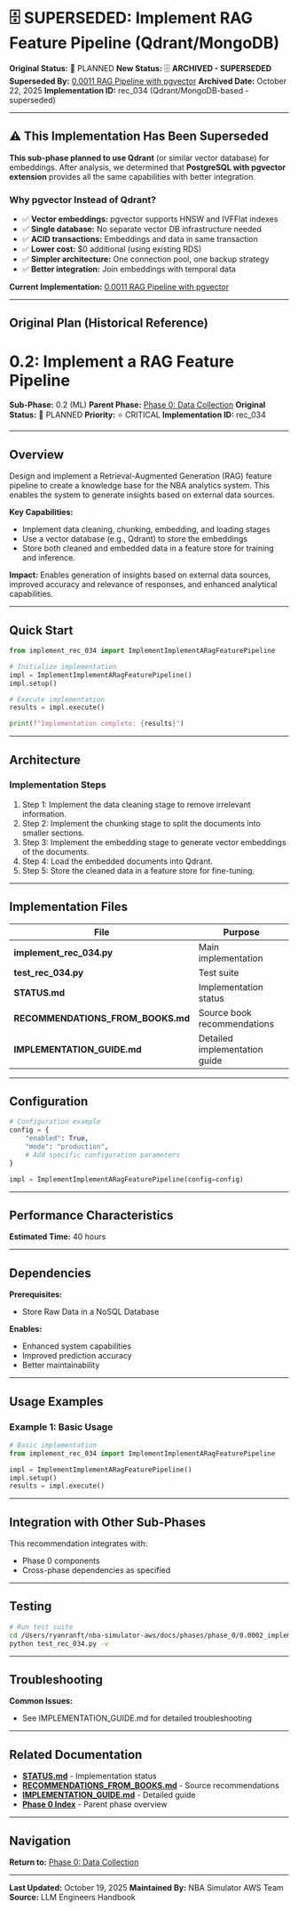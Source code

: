 # 🗄️ SUPERSEDED: Implement RAG Feature Pipeline (Qdrant/MongoDB)

**Original Status:** 🔵 PLANNED
**New Status:** 🗄️ **ARCHIVED - SUPERSEDED**
**Superseded By:** [0.0011 RAG Pipeline with pgvector](../../0.0011_rag_pipeline_pgvector/README.md)
**Archived Date:** October 22, 2025
**Implementation ID:** rec_034 (Qdrant/MongoDB-based - superseded)

---

## ⚠️ This Implementation Has Been Superseded

**This sub-phase planned to use Qdrant** (or similar vector database) for embeddings. After analysis, we determined that **PostgreSQL with pgvector extension** provides all the same capabilities with better integration.

### Why pgvector Instead of Qdrant?

- ✅ **Vector embeddings:** pgvector supports HNSW and IVFFlat indexes
- ✅ **Single database:** No separate vector DB infrastructure needed
- ✅ **ACID transactions:** Embeddings and data in same transaction
- ✅ **Lower cost:** $0 additional (using existing RDS)
- ✅ **Simpler architecture:** One connection pool, one backup strategy
- ✅ **Better integration:** Join embeddings with temporal data

**Current Implementation:** [0.0011 RAG Pipeline with pgvector](../../0.0011_rag_pipeline_pgvector/README.md)

---

## Original Plan (Historical Reference)

# 0.2: Implement a RAG Feature Pipeline

**Sub-Phase:** 0.2 (ML)
**Parent Phase:** [Phase 0: Data Collection](../../../PHASE_0_INDEX.md)
**Original Status:** 🔵 PLANNED
**Priority:** ⭐ CRITICAL
**Implementation ID:** rec_034

---

## Overview

Design and implement a Retrieval-Augmented Generation (RAG) feature pipeline to create a knowledge base for the NBA analytics system. This enables the system to generate insights based on external data sources.

**Key Capabilities:**
- Implement data cleaning, chunking, embedding, and loading stages
- Use a vector database (e.g., Qdrant) to store the embeddings
- Store both cleaned and embedded data in a feature store for training and inference.

**Impact:**
Enables generation of insights based on external data sources, improved accuracy and relevance of responses, and enhanced analytical capabilities.

---

## Quick Start

```python
from implement_rec_034 import ImplementImplementARagFeaturePipeline

# Initialize implementation
impl = ImplementImplementARagFeaturePipeline()
impl.setup()

# Execute implementation
results = impl.execute()

print(f"Implementation complete: {results}")
```

---

## Architecture

### Implementation Steps

1. Step 1: Implement the data cleaning stage to remove irrelevant information.
2. Step 2: Implement the chunking stage to split the documents into smaller sections.
3. Step 3: Implement the embedding stage to generate vector embeddings of the documents.
4. Step 4: Load the embedded documents into Qdrant.
5. Step 5: Store the cleaned data in a feature store for fine-tuning.

---

## Implementation Files

| File | Purpose |
|------|---------|
| **implement_rec_034.py** | Main implementation |
| **test_rec_034.py** | Test suite |
| **STATUS.md** | Implementation status |
| **RECOMMENDATIONS_FROM_BOOKS.md** | Source book recommendations |
| **IMPLEMENTATION_GUIDE.md** | Detailed implementation guide |

---

## Configuration

```python
# Configuration example
config = {
    "enabled": True,
    "mode": "production",
    # Add specific configuration parameters
}

impl = ImplementImplementARagFeaturePipeline(config=config)
```

---

## Performance Characteristics

**Estimated Time:** 40 hours

---

## Dependencies

**Prerequisites:**
- Store Raw Data in a NoSQL Database

**Enables:**
- Enhanced system capabilities
- Improved prediction accuracy
- Better maintainability

---

## Usage Examples

### Example 1: Basic Usage

```python
# Basic implementation
from implement_rec_034 import ImplementImplementARagFeaturePipeline

impl = ImplementImplementARagFeaturePipeline()
impl.setup()
results = impl.execute()
```

---

## Integration with Other Sub-Phases

This recommendation integrates with:
- Phase 0 components
- Cross-phase dependencies as specified

---

## Testing

```bash
# Run test suite
cd /Users/ryanranft/nba-simulator-aws/docs/phases/phase_0/0.0002_implement_a_rag_feature_pipeline
python test_rec_034.py -v
```

---

## Troubleshooting

**Common Issues:**
- See IMPLEMENTATION_GUIDE.md for detailed troubleshooting

---

## Related Documentation

- **[STATUS.md](STATUS.md)** - Implementation status
- **[RECOMMENDATIONS_FROM_BOOKS.md](RECOMMENDATIONS_FROM_BOOKS.md)** - Source recommendations
- **[IMPLEMENTATION_GUIDE.md](IMPLEMENTATION_GUIDE.md)** - Detailed guide
- **[Phase 0 Index](../PHASE_0_INDEX.md)** - Parent phase overview

---

## Navigation

**Return to:** [Phase 0: Data Collection](../PHASE_0_INDEX.md)

---

**Last Updated:** October 19, 2025
**Maintained By:** NBA Simulator AWS Team
**Source:** LLM Engineers Handbook
